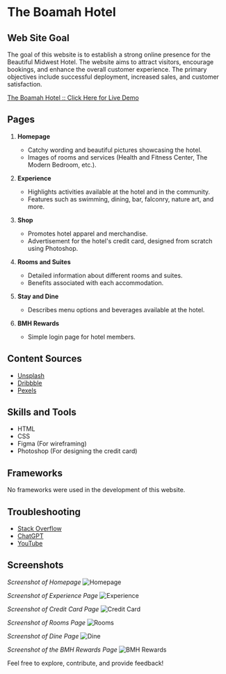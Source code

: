 # The Boamah Hotel

## Web Site Goal

The goal of this website is to establish a strong online presence for the Beautiful Midwest Hotel. The website aims to attract visitors, encourage bookings, and enhance the overall customer experience. The primary objectives include successful deployment, increased sales, and customer satisfaction.

[The Boamah Hotel :: Click Here for Live Demo ](https://8thrichard.github.io/theboamahhotel/)

## Pages

1. **Homepage**
   - Catchy wording and beautiful pictures showcasing the hotel.
   - Images of rooms and services (Health and Fitness Center, The Modern Bedroom, etc.).

2. **Experience**
   - Highlights activities available at the hotel and in the community.
   - Features such as swimming, dining, bar, falconry, nature art, and more.

3. **Shop**
   - Promotes hotel apparel and merchandise.
   - Advertisement for the hotel's credit card, designed from scratch using Photoshop.

4. **Rooms and Suites**
   - Detailed information about different rooms and suites.
   - Benefits associated with each accommodation.

5. **Stay and Dine**
   - Describes menu options and beverages available at the hotel.

6. **BMH Rewards**
   - Simple login page for hotel members.

## Content Sources

- [Unsplash](https://unsplash.com/)
- [Dribbble](https://dribbble.com/)
- [Pexels](https://www.pexels.com/)

## Skills and Tools

- HTML
- CSS
- Figma (For wireframing)
- Photoshop (For designing the credit card)

## Frameworks

No frameworks were used in the development of this website.

## Troubleshooting

- [Stack Overflow](https://stackoverflow.com/)
- [ChatGPT](https://www.openai.com/research/chatgpt)
- [YouTube](https://www.youtube.com/)

## Screenshots
*Screenshot of  Homepage*
![Homepage](https://github.com/8thrichard/theboamahhotel/assets/118012295/9c53d979-83ff-4d56-b7be-0546bdf19a25)

*Screenshot of  Experience Page*
![Experience](https://github.com/8thrichard/theboamahhotel/assets/118012295/3ce0b97b-3615-4363-a4f1-1a210c51763e)

*Screenshot of  Credit Card Page*
![Credit Card](https://github.com/8thrichard/theboamahhotel/assets/118012295/94cc92d9-6e34-4c75-b5e9-5756c6fa153a)

*Screenshot of  Rooms Page*
![Rooms](https://github.com/8thrichard/theboamahhotel/assets/118012295/00a8897f-6443-40ed-ade9-888cf5499bca)

*Screenshot of Dine Page*
![Dine](https://github.com/8thrichard/theboamahhotel/assets/118012295/5e27a37c-858a-4de2-946c-68671b58376f)

*Screenshot of the BMH Rewards Page*
![BMH Rewards](https://github.com/8thrichard/theboamahhotel/assets/118012295/af9299e9-a3ed-47d6-b46e-e160b5670081)


Feel free to explore, contribute, and provide feedback!
